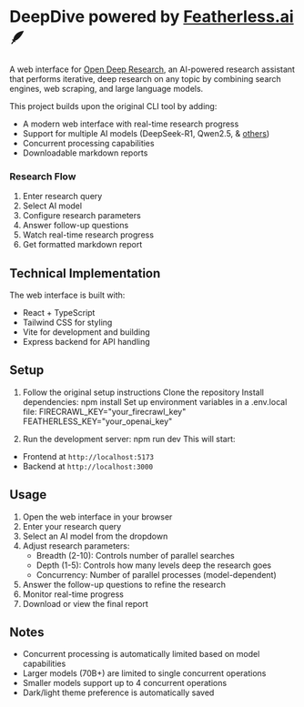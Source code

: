 # DeepDive powered by [Featherless.ai](https://featherless.ai/) 🪶

A web interface for [Open Deep Research](https://github.com/dzhng/deep-research), an AI-powered research assistant that performs iterative, deep research on any topic by combining search engines, web scraping, and large language models.

This project builds upon the original CLI tool by adding:
- A modern web interface with real-time research progress
- Support for multiple AI models (DeepSeek-R1, Qwen2.5, & [others](https://featherless.ai/models))
- Concurrent processing capabilities
- Downloadable markdown reports


### Research Flow
1. Enter research query
2. Select AI model
3. Configure research parameters
4. Answer follow-up questions
5. Watch real-time research progress
6. Get formatted markdown report

## Technical Implementation

The web interface is built with:
- React + TypeScript
- Tailwind CSS for styling
- Vite for development and building
- Express backend for API handling

## Setup

1. Follow the original setup instructions
   Clone the repository
   Install dependencies:
   npm install
   Set up environment variables in a .env.local file:
      FIRECRAWL_KEY="your_firecrawl_key"
      FEATHERLESS_KEY="your_openai_key"

2. Run the development server:
   npm run dev
This will start:
- Frontend at `http://localhost:5173`
- Backend at `http://localhost:3000`


## Usage

1. Open the web interface in your browser
2. Enter your research query
3. Select an AI model from the dropdown
4. Adjust research parameters:
   - Breadth (2-10): Controls number of parallel searches
   - Depth (1-5): Controls how many levels deep the research goes
   - Concurrency: Number of parallel processes (model-dependent)
5. Answer the follow-up questions to refine the research
6. Monitor real-time progress
7. Download or view the final report

## Notes

- Concurrent processing is automatically limited based on model capabilities
- Larger models (70B+) are limited to single concurrent operations
- Smaller models support up to 4 concurrent operations
- Dark/light theme preference is automatically saved